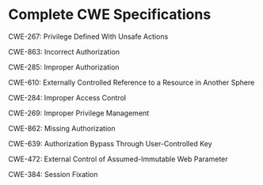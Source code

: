

# Complete CWE Specifications

CWE-267: Privilege Defined With Unsafe Actions

CWE-863: Incorrect Authorization

CWE-285: Improper Authorization

CWE-610: Externally Controlled Reference to a Resource in Another Sphere

CWE-284: Improper Access Control

CWE-269: Improper Privilege Management

CWE-862: Missing Authorization

CWE-639: Authorization Bypass Through User-Controlled Key

CWE-472: External Control of Assumed-Immutable Web Parameter

CWE-384: Session Fixation